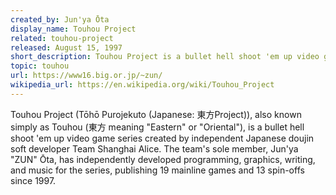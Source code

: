 ```yaml
---
created_by: Jun'ya Ōta
display_name: Touhou Project
related: touhou-project
released: August 15, 1997
short_description: Touhou Project is a bullet hell shoot 'em up video game series.
topic: touhou
url: https://www16.big.or.jp/~zun/
wikipedia_url: https://en.wikipedia.org/wiki/Touhou_Project
---
```


Touhou Project (Tōhō Purojekuto (Japanese: 東方Project)), also known simply as Touhou (東方 meaning "Eastern" or "Oriental"), is a bullet hell shoot 'em up video game series created by independent Japanese doujin soft developer Team Shanghai Alice. The team's sole member, Jun'ya "ZUN" Ōta, has independently developed programming, graphics, writing, and music for the series, publishing 19 mainline games and 13 spin-offs since 1997.
